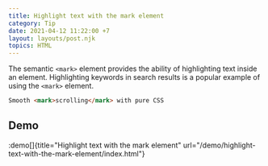 ```yaml
---
title: Highlight text with the mark element
category: Tip
date: 2021-04-12 11:22:00 +7
layout: layouts/post.njk
topics: HTML
---
```


The semantic `<mark>` element provides the ability of highlighting text inside an element. Highlighting keywords in search results is a popular example of using the `<mark>` element.

```html
Smooth <mark>scrolling</mark> with pure CSS
```

## Demo

:demo[]{title="Highlight text with the mark element" url="/demo/highlight-text-with-the-mark-element/index.html"}
